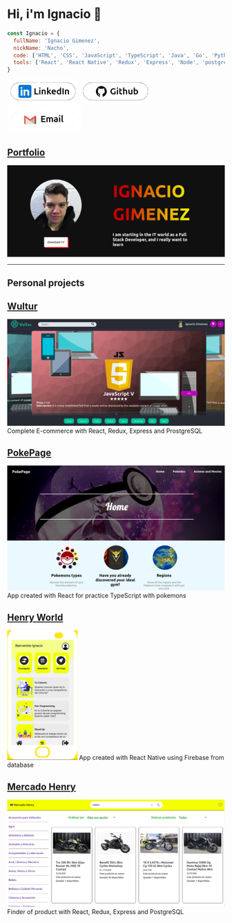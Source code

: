 # Hi, i'm Ignacio 👋

```js
const Ignacio = {
  fullName: 'Ignacio Gimenez',
  nickName: 'Nacho',
  code: ['HTML', 'CSS', 'JavaScript', 'TypeScript', 'Java', 'Go', 'Python'],
  tools: ['React', 'React Native', 'Redux', 'Express', 'Node', 'postgreSQL', 'Firebase', 'Spring Boot', 'Gin']
}
``` 

[<img src="assets/logos/linkedinLogo.png"/>](https://www.linkedin.com/in/ignacio-gimenez-305799184/)
[<img src="assets/logos/githublogo.png"/>](https://github.com/Nacho077)
[<img src="assets/logos/gmaillogo.png"/>](mailto:ignaciogimenez70@gmail.com)

## [Portfolio](https://ignacio-gimenez.vercel.app/)
[<img src="assets/img/Portfolio.png"/>](https://ignacio-gimenez.vercel.app/)

-------

## Personal projects

## [Wultur]()
[<img src="assets/img/Wultur.png"/>](https://wultur.herokuapp.com/)
Complete E-commerce with React, Redux, Express and ProstgreSQL

## [PokePage](https://nacho077.github.io/PokePage/)
[<img src="assets/img/PokePage.png"/>](https://nacho077.github.io/PokePage/)
App created with React for practice TypeScript with pokemons

## [Henry World]()
[<img src="assets/img/Henry-World-App.jpg" style="height: 300px;"/>]()
App created with React Native using Firebase from database

## [Mercado Henry]()
[<img src="assets/img/MercadoHenry.png"/>]()
Finder of product with React, Redux, Express and PostgreSQL

